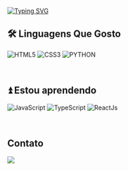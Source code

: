 [![Typing SVG](https://readme-typing-svg.herokuapp.com?font=Fira+Code&pause=1000&width=435&lines=Meu+nome+%C3%A9+Tony;Bem+vindo+ao+meu+GitHub+%5E%5E)](https://git.io/typing-svg)

##  🛠️ Linguagens Que Gosto
![HTML5](https://img.shields.io/badge/html5-%23E34F26.svg?style=for-the-badge&logo=html5&logoColor=white)
![CSS3](https://img.shields.io/badge/css3-%231572B6.svg?style=for-the-badge&logo=css3&logoColor=white)
![PYTHON](https://img.shields.io/badge/python-%23323330.svg?style=for-the-badge&logo=python&logoColor=white)


<br/>

## ⏫ Estou aprendendo
![JavaScript](https://img.shields.io/badge/javascript-%23323330.svg?style=for-the-badge&logo=javascript&logoColor=%23F7DF1E)
![TypeScript](https://shields.io/badge/TypeScript-3178C6?logo=TypeScript&logoColor=FFF&style=for-the-badge)
![ReactJs](https://img.shields.io/badge/-ReactJs-61DAFB?logo=react&logoColor=black&style=for-the-badge)


<br/>

## Contato
<a target="_blank" href="https://www.linkedin.com/in/tony-cleriston-6a598715b/"><img src="https://img.shields.io/badge/-LinkedIn-0077B5?style=for-the-badge&logo=Linkedin&logoColor=white"></img></a>

